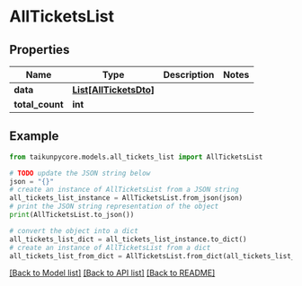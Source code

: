 # AllTicketsList


## Properties

Name | Type | Description | Notes
------------ | ------------- | ------------- | -------------
**data** | [**List[AllTicketsDto]**](AllTicketsDto.md) |  | 
**total_count** | **int** |  | 

## Example

```python
from taikunpycore.models.all_tickets_list import AllTicketsList

# TODO update the JSON string below
json = "{}"
# create an instance of AllTicketsList from a JSON string
all_tickets_list_instance = AllTicketsList.from_json(json)
# print the JSON string representation of the object
print(AllTicketsList.to_json())

# convert the object into a dict
all_tickets_list_dict = all_tickets_list_instance.to_dict()
# create an instance of AllTicketsList from a dict
all_tickets_list_from_dict = AllTicketsList.from_dict(all_tickets_list_dict)
```
[[Back to Model list]](../README.md#documentation-for-models) [[Back to API list]](../README.md#documentation-for-api-endpoints) [[Back to README]](../README.md)


